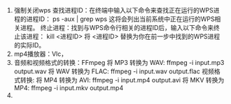 1. 强制关闭wps
   查找进程ID：在终端中输入以下命令来查找正在运行的WPS进程的进程ID：
   ps -aux | grep wps
   这将会列出当前系统中正在运行的WPS相关进程。
   终止进程：找到与WPS命令行相关的进程ID后，输入以下命令来终止该进程：
   kill <进程ID>
   将 <进程ID> 替换为你在前一步中找到的WPS进程的实际ID。
2. mp4播放器：Vlc，
3. 音频和视频格式的转换：FFmpeg
   将 MP3 转换为 WAV:
   ffmpeg -i input.mp3 output.wav
   将 WAV 转换为 FLAC:
   ffmpeg -i input.wav output.flac
   视频格式转换:
   将 MP4 转换为 AVI:
   ffmpeg -i input.mp4 output.avi
   将 MKV 转换为 MP4:
   ffmpeg -i input.mkv output.mp4
5. 
